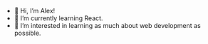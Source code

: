 - 👋 Hi, I’m Alex!
- 🌱 I’m currently learning React.
- 👀 I’m interested in learning as much about web development as possible.


